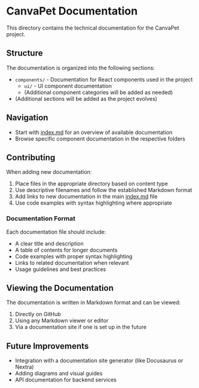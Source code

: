# CanvaPet Documentation

This directory contains the technical documentation for the CanvaPet project.

## Structure

The documentation is organized into the following sections:

- `components/` - Documentation for React components used in the project
  - `ui/` - UI component documentation
  - (Additional component categories will be added as needed)
- (Additional sections will be added as the project evolves)

## Navigation

- Start with [index.md](index.md) for an overview of available documentation
- Browse specific component documentation in the respective folders

## Contributing

When adding new documentation:

1. Place files in the appropriate directory based on content type
2. Use descriptive filenames and follow the established Markdown format
3. Add links to new documentation in the main [index.md](index.md) file
4. Use code examples with syntax highlighting where appropriate

### Documentation Format

Each documentation file should include:

- A clear title and description
- A table of contents for longer documents
- Code examples with proper syntax highlighting
- Links to related documentation when relevant
- Usage guidelines and best practices

## Viewing the Documentation

The documentation is written in Markdown format and can be viewed:

1. Directly on GitHub
2. Using any Markdown viewer or editor
3. Via a documentation site if one is set up in the future

## Future Improvements

- Integration with a documentation site generator (like Docusaurus or Nextra)
- Adding diagrams and visual guides
- API documentation for backend services 
